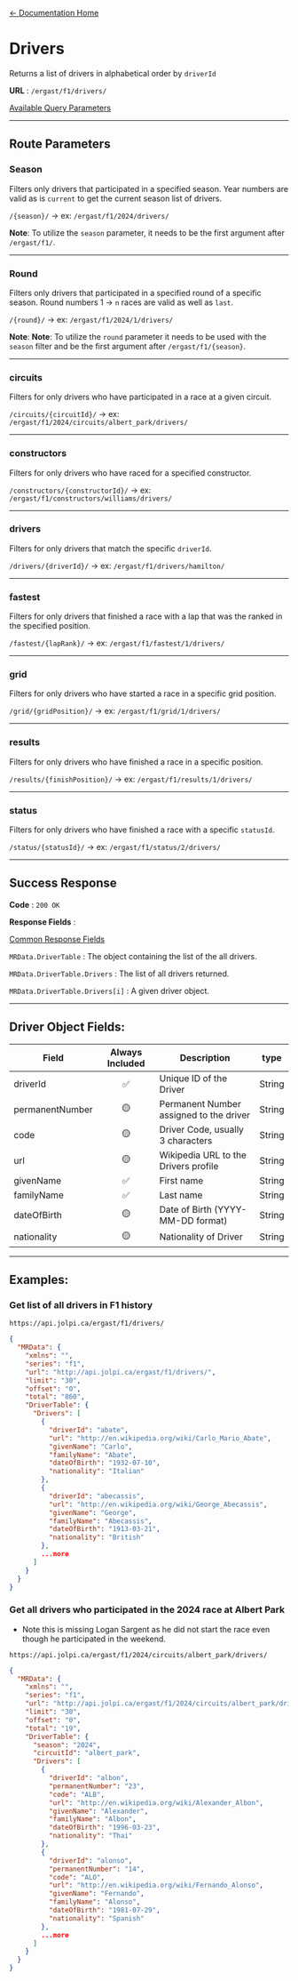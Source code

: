 [← Documentation Home](/docs/README.md)
# Drivers

Returns a list of drivers in alphabetical order by `driverId`

**URL** : `/ergast/f1/drivers/`

[Available Query Parameters](/docs/README.md#query-parameters)

---

## Route Parameters

### Season

Filters only drivers that participated in a specified season. Year numbers are valid as is `current` to get the current season list of drivers.

`/{season}/` -> ex: `/ergast/f1/2024/drivers/`

**Note**: To utilize the `season` parameter, it needs to be the first argument after `/ergast/f1/`.

---

### Round

Filters only drivers that participated in a specified round of a specific season. Round numbers 1 -> `n` races are valid as well as `last`.

`/{round}/` -> ex: `/ergast/f1/2024/1/drivers/`

**Note**: **Note**: To utilize the `round` parameter it needs to be used with the `season` filter and be the first argument after `/ergast/f1/{season}`.

---

### circuits

Filters for only drivers who have participated in a race at a given circuit.

`/circuits/{circuitId}/` -> ex: `/ergast/f1/2024/circuits/albert_park/drivers/`

---

### constructors

Filters for only drivers who have raced for a specified constructor.

`/constructors/{constructorId}/` -> ex: `/ergast/f1/constructors/williams/drivers/`

---

### drivers

Filters for only drivers that match the specific `driverId`.

`/drivers/{driverId}/` -> ex: `/ergast/f1/drivers/hamilton/`


---

### fastest

Filters for only drivers that finished a race with a lap that was the ranked in the specified position.

`/fastest/{lapRank}/` -> ex: `/ergast/f1/fastest/1/drivers/`


---

### grid

Filters for only drivers who have started a race in a specific grid position.

`/grid/{gridPosition}/` -> ex: `/ergast/f1/grid/1/drivers/`

---

### results

Filters for only drivers who have finished a race in a specific position.

`/results/{finishPosition}/` -> ex: `/ergast/f1/results/1/drivers/`

---

### status

Filters for only drivers who have finished a race with a specific `statusId`.

`/status/{statusId}/` -> ex: `/ergast/f1/status/2/drivers/`

---

## Success Response

**Code** : `200 OK`

**Response Fields** :

[Common Response Fields](./README.md#common-response-fields)

`MRData.DriverTable` : The object containing the list of the all drivers.

`MRData.DriverTable.Drivers` : The list of all drivers returned.

`MRData.DriverTable.Drivers[i]` : A given driver object.

---

## Driver Object Fields:

|Field|Always Included|Description|type
|---|:---:|---|---|
|driverId|✅|Unique ID of the Driver|String
|permanentNumber|🟡|Permanent Number assigned to the driver|String
|code|🟡|Driver Code, usually 3 characters|String
|url| 🟡 |Wikipedia URL to the Drivers profile|String
|givenName|✅|First name|String
|familyName|✅|Last name|String
|dateOfBirth| 🟡 |Date of Birth (YYYY-MM-DD format)|String
|nationality| 🟡 |Nationality of Driver|String

---

## Examples:

### Get list of all drivers in F1 history

`https://api.jolpi.ca/ergast/f1/drivers/`

```json
{
  "MRData": {
    "xmlns": "",
    "series": "f1",
    "url": "http://api.jolpi.ca/ergast/f1/drivers/",
    "limit": "30",
    "offset": "0",
    "total": "860",
    "DriverTable": {
      "Drivers": [
        {
          "driverId": "abate",
          "url": "http://en.wikipedia.org/wiki/Carlo_Mario_Abate",
          "givenName": "Carlo",
          "familyName": "Abate",
          "dateOfBirth": "1932-07-10",
          "nationality": "Italian"
        },
        {
          "driverId": "abecassis",
          "url": "http://en.wikipedia.org/wiki/George_Abecassis",
          "givenName": "George",
          "familyName": "Abecassis",
          "dateOfBirth": "1913-03-21",
          "nationality": "British"
        },
        ...more
      ]
    }
  }
}
```

### Get all drivers who participated in the 2024 race at Albert Park

* Note this is missing Logan Sargent as he did not start the race even though he participated in the weekend.

`https://api.jolpi.ca/ergast/f1/2024/circuits/albert_park/drivers/`

```json
{
  "MRData": {
    "xmlns": "",
    "series": "f1",
    "url": "http://api.jolpi.ca/ergast/f1/2024/circuits/albert_park/drivers/",
    "limit": "30",
    "offset": "0",
    "total": "19",
    "DriverTable": {
      "season": "2024",
      "circuitId": "albert_park",
      "Drivers": [
        {
          "driverId": "albon",
          "permanentNumber": "23",
          "code": "ALB",
          "url": "http://en.wikipedia.org/wiki/Alexander_Albon",
          "givenName": "Alexander",
          "familyName": "Albon",
          "dateOfBirth": "1996-03-23",
          "nationality": "Thai"
        },
        {
          "driverId": "alonso",
          "permanentNumber": "14",
          "code": "ALO",
          "url": "http://en.wikipedia.org/wiki/Fernando_Alonso",
          "givenName": "Fernando",
          "familyName": "Alonso",
          "dateOfBirth": "1981-07-29",
          "nationality": "Spanish"
        },
        ...more
      ]
    }
  }
}
```